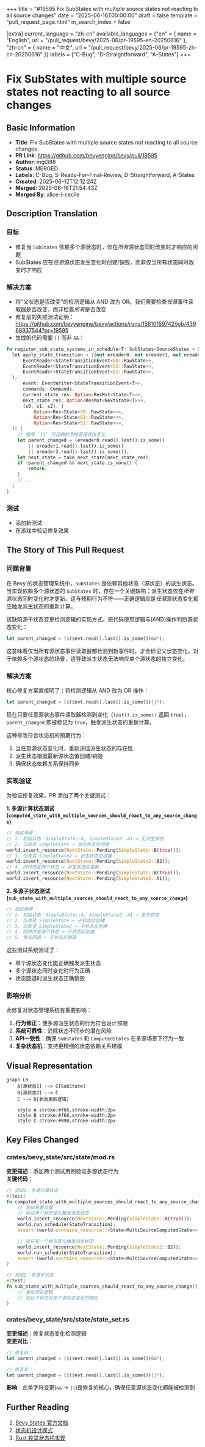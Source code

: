 +++
title = "#19595 Fix SubStates with multiple source states not reacting to all source changes"
date = "2025-06-16T00:00:00"
draft = false
template = "pull_request_page.html"
in_search_index = false

[extra]
current_language = "zh-cn"
available_languages = {"en" = { name = "English", url = "/pull_request/bevy/2025-06/pr-19595-en-20250616" }, "zh-cn" = { name = "中文", url = "/pull_request/bevy/2025-06/pr-19595-zh-cn-20250616" }}
labels = ["C-Bug", "D-Straightforward", "A-States"]
+++

# Fix SubStates with multiple source states not reacting to all source changes

## Basic Information
- **Title**: Fix SubStates with multiple source states not reacting to all source changes
- **PR Link**: https://github.com/bevyengine/bevy/pull/19595
- **Author**: mgi388
- **Status**: MERGED
- **Labels**: C-Bug, S-Ready-For-Final-Review, D-Straightforward, A-States
- **Created**: 2025-06-12T12:12:24Z
- **Merged**: 2025-06-16T21:54:43Z
- **Merged By**: alice-i-cecile

## Description Translation
### 目标
- 修复当 `SubStates` 依赖多个源状态时，仅在*所有*源状态同时改变时才响应的问题
- SubStates 应在*任意*源状态发生变化时创建/销毁，而非仅当所有状态同时改变时才响应

### 解决方案
- 将"父状态是否改变"的检测逻辑从 AND 改为 OR。我们需要检查*任意*事件读取器是否改变，而非检查*所有*是否改变
- 修复前的失败测试证明：https://github.com/bevyengine/bevy/actions/runs/15610159742/job/43968937544?pr=19595
- 生成的代码需要 `||` 而非 `&&`：

```rust
fn register_sub_state_systems_in_schedule<T: SubStates<SourceStates = Self>>(schedule: &mut Schedule) {
  let apply_state_transition = |(mut ereader0, mut ereader1, mut ereader2): (
      EventReader<StateTransitionEvent<S0::RawState>>,
      EventReader<StateTransitionEvent<S1::RawState>>,
      EventReader<StateTransitionEvent<S2::RawState>>,
  ),
      event: EventWriter<StateTransitionEvent<T>>,
      commands: Commands,
      current_state_res: Option<ResMut<State<T>>>,
      next_state_res: Option<ResMut<NextState<T>>>,
      (s0, s1, s2): (
          Option<Res<State<S0::RawState>>>,
          Option<Res<State<S1::RawState>>>,
          Option<Res<State<S2::RawState>>>,
  )| {
    // 使用 `||` 可正确检测任意源状态变化
    let parent_changed = (ereader0.read().last().is_some()
        || ereader1.read().last().is_some()
        || ereader2.read().last().is_some());
    let next_state = take_next_state(next_state_res);
    if !parent_changed && next_state.is_none() {
        return;
    }
    // ...
  }
}
```

### 测试
- 添加新测试
- 在游戏中验证修复效果

## The Story of This Pull Request

### 问题背景
在 Bevy 的状态管理系统中，`SubStates` 是依赖其他状态（源状态）的派生状态。当实现依赖多个源状态的 `SubStates` 时，存在一个关键缺陷：派生状态仅在*所有*源状态同时变化时才更新。这与预期行为不符——正确逻辑应是*任意*源状态变化都应触发派生状态的重新计算。

该缺陷源于状态变更检测逻辑的实现方式。原代码使用逻辑与(AND)操作判断源状态变化：
```rust
let parent_changed = ($($evt.read().last().is_some())&&*);
```
这意味着仅当所有源状态事件读取器都检测到新事件时，才会标记父状态变化。对于依赖多个源状态的场景，这导致派生状态无法响应单个源状态的独立变化。

### 解决方案
核心修复方案直接明了：将检测逻辑从 AND 改为 OR 操作：
```rust
let parent_changed = ($($evt.read().last().is_some())||*);
```
现在只要任意源状态事件读取器检测到变化（`last().is_some()` 返回 `true`），`parent_changed` 即被标记为 `true`，触发派生状态的重新计算。

这种修改符合状态机的预期行为：
1. 当任意源状态变化时，重新评估派生状态的存在性
2. 派生状态根据最新源状态值创建/销毁
3. 确保状态依赖关系保持同步

### 实现验证
为验证修复效果，PR 添加了两个关键测试：

**1. 多源计算状态测试 (`computed_state_with_multiple_sources_should_react_to_any_source_change`)**
```rust
// 测试场景：
// 1. 初始状态：SimpleState::A, SimpleState2::A1 → 无派生状态
// 2. 仅改变 SimpleState → 派生状态应创建
world.insert_resource(NextState::Pending(SimpleState::B(true)));
// 3. 仅改变 SimpleState2 → 派生状态应创建
world.insert_resource(NextState::Pending(SimpleState2::B2));
// 4. 同时改变两个状态 → 派生状态应更新
world.insert_resource(NextState::Pending(SimpleState::B(true)));
world.insert_resource(NextState::Pending(SimpleState2::A1));
```

**2. 多源子状态测试 (`sub_state_with_multiple_sources_should_react_to_any_source_change`)**
```rust
// 测试场景：
// 1. 初始状态：SimpleState::A, SimpleState2::A1 → 无子状态
// 2. 仅改变 SimpleState → 子状态应创建
// 3. 仅改变 SimpleState2 → 子状态应创建
// 4. 同时改变两个状态 → 子状态应创建
// 5. 状态回退 → 子状态应销毁
```
这些测试系统验证了：
- 单个源状态变化能正确触发派生状态
- 多个源状态同时变化时行为正确
- 状态回退时派生状态正确销毁

### 影响分析
此修复对状态管理系统有重要影响：
1. **行为修正**：使多源派生状态的行为符合设计预期
2. **系统可靠性**：消除状态不同步的潜在风险
3. **API一致性**：确保 `SubStates` 和 `ComputedStates` 在多源场景下行为一致
4. **复杂状态机**：支持更精细的状态依赖关系建模

## Visual Representation

```mermaid
graph LR
    A[源状态1] --> C[SubState]
    B[源状态2] --> C
    C --> D[状态更新逻辑]
    
    style A stroke:#f66,stroke-width:2px
    style B stroke:#f66,stroke-width:2px
    style C stroke:#090,stroke-width:2px
```

## Key Files Changed

### crates/bevy_state/src/state/mod.rs
**变更描述**：添加两个测试用例验证多源状态行为  
**关键代码**：
```rust
// 测试1：多源计算状态
#[test]
fn computed_state_with_multiple_sources_should_react_to_any_source_change() {
    // 测试场景设置
    // 验证单个状态变化触发派生状态
    world.insert_resource(NextState::Pending(SimpleState::B(true)));
    world.run_schedule(StateTransition);
    assert!(world.contains_resource::<State<MultiSourceComputedState>>());

    // 验证另一个状态变化触发派生状态
    world.insert_resource(NextState::Pending(SimpleState2::B2));
    world.run_schedule(StateTransition);
    assert!(world.contains_resource::<State<MultiSourceComputedState>>());
}

// 测试2：多源子状态
#[test]
fn sub_state_with_multiple_sources_should_react_to_any_source_change() {
    // 类似测试逻辑
    // 验证子状态对单个源状态变化的响应
}
```

### crates/bevy_state/src/state/state_set.rs
**变更描述**：修复状态变化检测逻辑  
**变更对比**：
```rust
// 修复前：
let parent_changed = ($($evt.read().last().is_some())&&*);

// 修复后：
let parent_changed = ($($evt.read().last().is_some())||*);
```
**影响**：此单字符变更(`&&` → `||`)是修复的核心，确保任意源状态变化都能被检测到

## Further Reading
1. [Bevy States 官方文档](https://docs.rs/bevy/latest/bevy/ecs/schedule/state/index.html)
2. [状态机设计模式](https://en.wikipedia.org/wiki/State_pattern)
3. [Rust 枚举状态机实现](https://hoverbear.org/blog/rust-state-machine-pattern/)